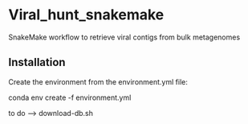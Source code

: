 # Viral_hunt_snakemake
SnakeMake workflow to retrieve viral contigs from bulk metagenomes

## Installation
Create the environment from the environment.yml file:

conda env create -f environment.yml



to do --> download-db.sh

